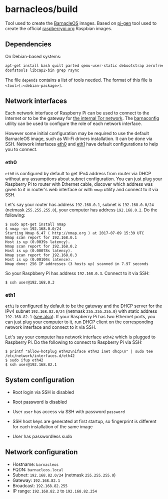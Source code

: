 barnacleos/build
================

Tool used to create the [BarnacleOS](https://github.com/barnacleos) images.
Based on [pi-gen](https://github.com/rpi-distro/pi-gen) tool used to create
the official [raspberrypi.org](https://raspberrypi.org) Raspbian images.



Dependencies
------------

On Debian-based systems:

```bash
apt-get install bash quilt parted qemu-user-static debootstrap zerofree zip \
dosfstools libcap2-bin grep rsync
```

The file `depends` contains a list of tools needed. The format of this
file is `<tool>[:<debian-package>]`.



Network interfaces
------------------

Each network interface of Raspberry Pi can be used to connect to the Internet or
to be the gateway for [the internal Tor network](#network-configuration).
The [barnaconfig](https://github.com/barnacleos/barnaconfig) utility can be used
to configure the role of each network interface.

However some initial configuration may be required to use the default BarnacleOS
image, such as Wi-Fi drivers installation. It can be done via SSH. Network
interfaces [eth0](#eth0) and [eth1](#eth1) have default configurations to help
you to connect.

### eth0

`eth0` is configured by default to get IPv4 address from router via DHCP
without any assumptions about subnet configuration. You can just plug
your Raspberry Pi to router with Ethernet cable, discover which address
was given to it in router's web interface or with `nmap` utility and connect
to it via SSH.

Let's say your router has address `192.168.0.1`, subnet is `192.168.0.0/24`
(netmask `255.255.255.0`), your computer has address `192.168.0.2`.
Do the following:

```
$ sudo apt-get install nmap
$ nmap -sn 192.168.0.0/24
Starting Nmap 6.47 ( http://nmap.org ) at 2017-07-09 15:39 UTC
Nmap scan report for 192.168.0.1
Host is up (0.0039s latency).
Nmap scan report for 192.168.0.2
Host is up (0.00078s latency).
Nmap scan report for 192.168.0.3
Host is up (0.00104s latence).
Nmap done: 256 IP addresses (3 hosts up) scanned in 7.97 seconds
```

So your Raspbbery Pi has address `192.168.0.3`. Connect to it via SSH:

```
$ ssh user@192.168.0.3
```

### eth1

`eth1` is configured by default to be the gateway and the DHCP server
for the IPv4 subnet `192.168.82.0/24` (netmask `255.255.255.0`) with static
address `192.168.82.1` ([see also](#network-configuration)). If your
Raspberry Pi has two Ethernet ports, you can just plug your computer to it, run
DHCP client on the corresponding network interface and connect to it via SSH.

Let's say your computer has network interface `eth42` which is plugged to
Raspberry Pi. Do the following to connect to Raspberry Pi via SSH:

```
$ printf "allow-hotplug eth42\niface eth42 inet dhcp\n" | sudo tee /etc/network/interfaces.d/eth42
$ sudo ifup eth42
$ ssh user@192.168.82.1
```



System configuration
--------------------

* Root login via SSH is disabled

* Root password is disabled

* User `user` has access via SSH with password `password`

* SSH host keys are generated at first startup,
  so fingerprint is different for each installation of the same image

* User has passwordless sudo



Network configuration
---------------------

* Hostname:  `barnacleos`
* FQDN:      `barnacleos.local`
* Subnet:    `192.168.82.0/24` (netmask `255.255.255.0`)
* Gateway:   `192.168.82.1`
* Broadcast: `192.168.82.255`
* IP range:  `192.168.82.2` to `192.168.82.254`
